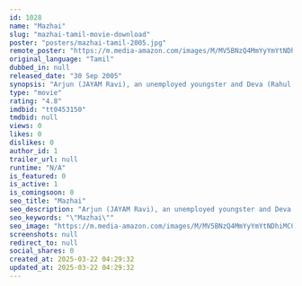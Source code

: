 ```yaml
---
id: 1028
name: "Mazhai"
slug: "mazhai-tamil-movie-download"
poster: "posters/mazhai-tamil-2005.jpg"
remote_poster: "https://m.media-amazon.com/images/M/MV5BNzQ4MmYyYmYtNDhiMC00N2FiLWJkMTUtY2ZjOTA1MjczY2NjXkEyXkFqcGdeQXVyMTEzNzg0Mjkx._V1_SX300.jpg"
original_language: "Tamil"
dubbed_in: null
released_date: "30 Sep 2005"
synopsis: "Arjun (JAYAM Ravi), an unemployed youngster and Deva (Rahul Dev) a powerful don both fall in love with Sailaja (Shriya), a middle-class beauty, at the same time on a rainy day at a railway station. Arjun keeps bumping into Sailaja..."
type: "movie"
rating: "4.8"
imdbid: "tt0453150"
tmdbid: null
views: 0
likes: 0
dislikes: 0
author_id: 1
trailer_url: null
runtime: "N/A"
is_featured: 0
is_active: 1
is_comingsoon: 0
seo_title: "Mazhai"
seo_description: "Arjun (JAYAM Ravi), an unemployed youngster and Deva (Rahul Dev) a powerful don both fall in love with Sailaja (Shriya), a middle-class beauty, at the same time on a rainy day at a railway station. Arjun keeps bumping into Sailaja..."
seo_keywords: "\"Mazhai\""
seo_image: "https://m.media-amazon.com/images/M/MV5BNzQ4MmYyYmYtNDhiMC00N2FiLWJkMTUtY2ZjOTA1MjczY2NjXkEyXkFqcGdeQXVyMTEzNzg0Mjkx._V1_SX300.jpg"
screenshots: null
redirect_to: null
social_shares: 0
created_at: 2025-03-22 04:29:32
updated_at: 2025-03-22 04:29:32
---
```


